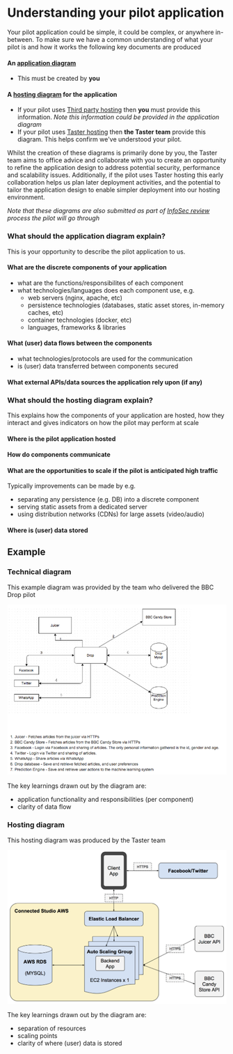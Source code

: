 # Understanding your pilot application

Your pilot application could be simple, it could be complex, or anywhere in-between. To make sure we have a common understanding of what your pilot is and how it works the following key documents are produced

#### An [application diagram](#what-should-the-application-diagram-explain)
- This must be created by **you**
#### A [hosting diagram](#what-should-the-hosting-diagram-explain) for the application
- If your pilot uses [Third party hosting](hosting.md#third-party-hosted) then **you** must provide this information. *Note this information could be provided in the application diagram*
- If your pilot uses [Taster hosting](hosting.md#taster-hosted) then **the Taster team** provide this diagram. This helps confirm we've understood your pilot. 

Whilst the creation of these diagrams is primarily done by you, the Taster team aims to office advice and collaborate with you to create an opportunity to refine the application design to address potential security, performance and scalability issues.
Additionally, if the pilot uses Taster hosting this early collaboration helps us plan later deployment activities, and the potential to tailor the application design to enable simpler deployment into our hosting environment. 

*Note that these diagrams are also submitted as part of [InfoSec review](information-security.md) process the pilot will go through*

### What should the application diagram explain?

This is your opportunity to describe the pilot application to us.

#### What are the discrete components of your application
- what are the functions/responsibilites of each component
- what technologies/languages does each component use, e.g.
  - web servers (nginx, apache, etc)
  - persistence technologies (databases, static asset stores, in-memory caches, etc)
  - container technologies (docker, etc)
  - languages, frameworks & libraries

#### What (user) data flows between the components
- what technologies/protocols are used for the communication
- is (user) data transferred between components secured
 
#### What external APIs/data sources the application rely upon (if any)

### What should the hosting diagram explain?

This explains how the components of your application are hosted, how they interact and gives indicators on how the pilot may perform at scale

#### Where is the pilot application hosted

#### How do components communicate

#### What are the opportunities to scale if the pilot is anticipated high traffic 
Typically improvements can be made by e.g.
- separating any persistence (e.g. DB) into a discrete component
- serving static assets from a dedicated server
- using distribution networks (CDNs) for large assets (video/audio)
    
#### Where is (user) data stored

## Example

### Technical diagram

This example diagram was provided by the team who delivered the BBC Drop pilot
  
<img src="./images/drop-application.png" alt="BBC Drop application diagram" width="650" >

The key learnings drawn out by the diagram are:
- application functionality and responsibilities (per component) 
- clarity of data flow

### Hosting diagram

This hosting diagram was produced by the Taster team
 
<img src="./images/drop-hosting.png" alt="BBC Drop hosting diagram" width="650" >

The key learnings drawn out by the diagram are:
- separation of resources
- scaling points
- clarity of where (user) data is stored
